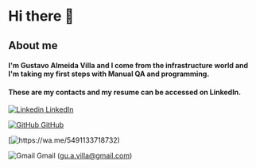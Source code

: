 # **Hi there** 👋

## About me 
#### I'm Gustavo Almeida Villa and I come from the infrastructure world and I'm taking my first steps with Manual QA and programming.
#### These are my contacts and my resume can be accessed on LinkedIn.


[![Linkedin](https://i.stack.imgur.com/gVE0j.png) LinkedIn](https://www.linkedin.com/in/gustavo-almeida-villa-76117037)
&nbsp;

[![GitHub](https://i.stack.imgur.com/tskMh.png) GitHub](https://github.com/guvilla85/)

[![https://wa.me/5491133718732)](https://img.shields.io/badge/WhatsApp-25D366?style=for-the-badge&logo=whatsapp&logoColor=white)

![Gmail](https://i.imgur.com/M33v43D.png) Gmail (gu.a.villa@gmail.com)

<!--
**guvilla85/guvilla85** is a ✨ _special_ ✨ repository because its `README.md` (this file) appears on your GitHub profile.

Here are some ideas to get you started:

- 🔭 I’m currently working on ...
- 🌱 I’m currently learning ...
- 👯 I’m looking to collaborate on ...
- 🤔 I’m looking for help with ...
- 💬 Ask me about ...
- 📫 How to reach me: ...
- 😄 Pronouns: ...
- ⚡ Fun fact: ...
-->
